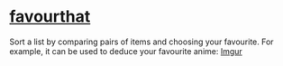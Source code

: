 # [favourthat](https://leighleighleigh.github.io/favourthat/)
Sort a list by comparing pairs of items and choosing your favourite.
For example, it can be used to deduce your favourite anime:
[Imgur](http://i.imgur.com/Yujin22.png)
